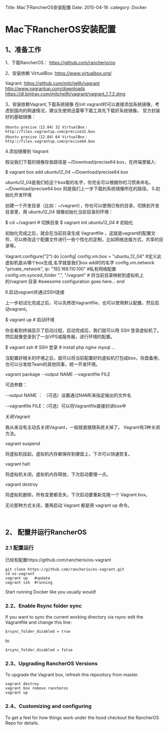Title: Mac下RancherOS安装配置
Date:  2015-04-16
:category: Docker

Mac下RancherOS安装配置
============================
## 1、准备工作

1、下载RancherOS：
https://github.com/rancherio/os

2、安装依赖
VirtualBox:
https://www.virtualbox.org/

Vagrant:
https://github.com/mitchellh/vagrant
http://www.vagrantup.com/downloads
https://dl.bintray.com/mitchellh/vagrant/vagrant_1.7.2.dmg


3、安装依赖Vagrant,下载系统镜像
在init vagrant时可以直接添加系统镜像，考虑到国内的网速情况，建议先使用迅雷等下载工具先下载好系统镜像。 
官方封装好的基础镜像：

    Ubuntu precise（12.04）32 VirtualBox：http://files.vagrantup.com/precise32.box
    Ubuntu precise（12.04）64 VirtualBox：http://files.vagrantup.com/precise64.box

4.添加镜像到 Vagrant

假设我们下载的镜像存放路径是 ~/Download/precise64.box，在终端里输入:

$ vagrant box add ubuntu12_04 ~/Download/precise64.box

ubuntu12_04是我们给这个box取的名字，你完全可以根据你的习惯来命名。 ~/Download/precise64.box 则是我们上一步下载的系统镜像所在的路径。
5.初始化开发环境

创建一个开发目录（比如：~/vagrant），你也可以使用已有的目录，切换到开发目录里，用 ubuntu12_04 镜像初始化当前目录的环境：

$ cd ~/vagrant # 切换目录 $ vagrant init ubuntu12_04 # 初始化

初始化完成之后，就会在当前目录生成 Vagrantfile ，这就是vagrant的配置文件，可以修改这个配置文件进行一些个性化的定制，比如网络连接方式，共享的目录等。

Vagrant.configure("2") do |config|
  config.vm.box = "ubuntu_12_04" #定义此虚拟机是从哪个box生成,名字就是我们box add时的名字 config.vm.network "private_network", ip: "192.168.110.100" #私有网络配置 config.vm.synced_folder ".", "/vagrant" # 将当前目录映射到虚拟机上的/vagrant 目录 #awesome configuration goes here... end

6.启动vagrant并通过SSH连接

上一步初试化完成之后，可以先修改Vagrantfile，也可以使用默认配置，然后启动vagrant。

$ vagrant up # 启动环境

你会看到终端显示了启动过程，启动完成后，我们就可以用 SSH 登录虚拟机了。然后就像登录到了一台VPS或服务器，进行环境的配置。

$ vagrant ssh # SSH 登录 # install php nginx mysql ...

当配置好相关的环境之后，就可以将当前配置好的虚拟机打包成box，存盘备用，也可以分发给Team的其他同事，统一开发环境。

vagrant package --output NAME --vagrantfile FILE

可选参数：

--output NAME ： （可选）设置通过NAME来指定输出的文件名

--vagrantfile FILE：（可选）可以将Vagrantfile直接封进box中

关闭Vagrant

我从来没有主动去关闭Vagrant，一般就直接随系统关掉了。 
Vagrant有3种关闭方法。

vagrant suspend

将虚拟机挂起，虚拟机内存都保存到硬盘上，下次可以快速恢复。

vagrant halt

将虚拟机关闭，虚拟机内存释放，下次启动要慢一点。

vagrant destroy

将虚拟机删除，所有变更都丢失，下次启动要重新克隆一个 Vagrant box。

无论那种方式关闭，要再启动 Vagrant 都是用 vagrant up 命令。

​

## 2、 配置并运行RancherOS

### 2.1 配置运行
已经有配置https://github.com/rancherio/os-vagrant

	git clone https://github.com/rancherio/os-vagrant.git
	cd os-vagrant
	vagrant up	 #update
	vagrant ssh  #running
	
Start running Docker like you usually would!

### 2.2、Enable Rsync folder sync

If you want to sync the current working directory via rsync edit the Vagrantfile and change this line:

	$rsync_folder_disabled = true

to

	$rsync_folder_disabled = false

### 2.3、Upgrading RancherOS Versions


To upgrade the Vagrant box, refresh this repository from master.

	vagrant destroy
	vagrant box remove rancheros
	vagrant up

### 2.4、Customizing and configuring

To get a feel for how things work under the hood checkout the RancherOS Repo for details.

## 